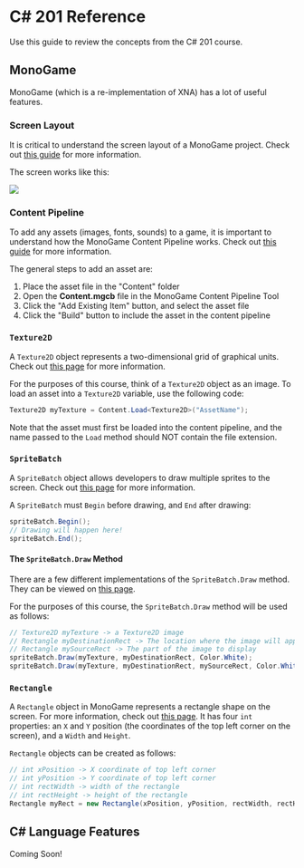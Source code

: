 # <span>C# 201</span> Reference
Use this guide to review the concepts from the C# 201 course.

## MonoGame
MonoGame (which is a re-implementation of XNA) has a lot of useful features.

### Screen Layout
It is critical to understand the screen layout of a MonoGame project. Check out [this guide](http://rbwhitaker.wikidot.com/monogame-introduction-to-2d-graphics) for more information.

The screen works like this:

![](https://i.imgur.com/SqJR5w9.png)

### Content Pipeline
To add any assets (images, fonts, sounds) to a game, it is important to understand how the MonoGame Content Pipeline works. Check out [this guide](http://rbwhitaker.wikidot.com/monogame-managing-content) for more information.

The general steps to add an asset are:

1. Place the asset file in the "Content" folder
1. Open the **Content.mgcb** file in the MonoGame Content Pipeline Tool
1. Click the "Add Existing Item" button, and select the asset file
1. Click the "Build" button to include the asset in the content pipeline

### `Texture2D`
A `Texture2D` object represents a two-dimensional grid of graphical units. Check out <a href="https://docs.microsoft.com/en-us/previous-versions/windows/silverlight/dotnet-windows-silverlight/bb199316(v=xnagamestudio.35)">this page</a> for more information.

For the purposes of this course, think of a `Texture2D` object as an image. To load an asset into a `Texture2D` variable, use the following code:

```cs
Texture2D myTexture = Content.Load<Texture2D>("AssetName");
```

Note that the asset must first be loaded into the content pipeline, and the name passed to the `Load` method should NOT contain the file extension.

### `SpriteBatch`
A `SpriteBatch` object allows developers to draw multiple sprites to the screen. Check out <a href="https://docs.microsoft.com/en-us/previous-versions/windows/xna/bb199034(v=xnagamestudio.42)">this page</a> for more information.

A `SpriteBatch` must `Begin` before drawing, and `End` after drawing:

```cs
spriteBatch.Begin();
// Drawing will happen here!
spriteBatch.End();
```

#### The `SpriteBatch.Draw` Method
There are a few different implementations of the `SpriteBatch.Draw` method. They can be viewed on <a href="https://docs.microsoft.com/en-us/previous-versions/windows/xna/bb196426(v=xnagamestudio.42)">this page</a>.

For the purposes of this course, the `SpriteBatch.Draw` method will be used as follows:

```cs
// Texture2D myTexture -> a Texture2D image
// Rectangle myDestinationRect -> The location where the image will appear on the screen
// Rectangle mySourceRect -> The part of the image to display
spriteBatch.Draw(myTexture, myDestinationRect, Color.White);
spriteBatch.Draw(myTexture, myDestinationRect, mySourceRect, Color.White);
```

### `Rectangle`
A `Rectangle` object in MonoGame represents a rectangle shape on the screen. For more information, check out <a href="https://docs.microsoft.com/en-us/previous-versions/windows/silverlight/dotnet-windows-silverlight/bb198628(v=xnagamestudio.35)">this page</a>. It has four `int` properties: an `X` and `Y` position (the coordinates of the top left corner on the screen), and a `Width` and `Height`.

`Rectangle` objects can be created as follows:

```cs
// int xPosition -> X coordinate of top left corner
// int yPosition -> Y coordinate of top left corner
// int rectWidth -> width of the rectangle
// int rectHeight -> height of the rectangle
Rectangle myRect = new Rectangle(xPosition, yPosition, rectWidth, rectHeight);
```

## <span>C#</span> Language Features
Coming Soon!